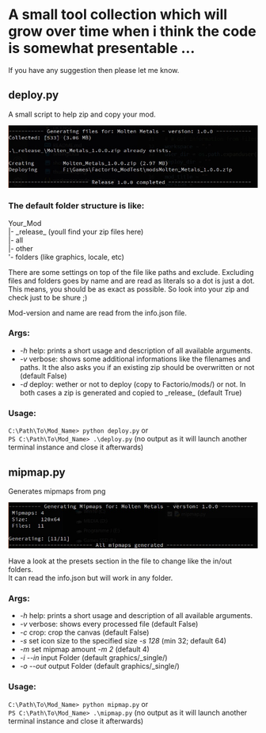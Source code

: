 # A small tool collection which will grow over time when i think the code is somewhat presentable ...


If you have any suggestion then please let me know.

## deploy.py

A small script to help zip and copy your mod.

<img src=deploy_01.jpg>

### The default folder structure is like:

Your_Mod  
|- \_release_ (youll find your zip files here)  
|- all   
|- other  
'- folders (like graphics, locale, etc)

There are some settings on top of the file like paths and exclude.
Excluding files and folders goes by name and are read as literals so a dot is just a dot.  
This means, you should be as exact as possible. So look into your zip and check just to be shure ;)

Mod-version and name are read from the info.json file.  

### Args:
- *-h* help: prints a short usage and description of all available arguments.
- *-v* verbose: shows some additional informations like the filenames and paths. It the also asks you if an existing zip should be overwritten or not (default False)
- *-d* deploy: wether or not to deploy (copy to Factorio/mods/) or not. In both cases a zip is generated and copied to \_release_ (default True)

### Usage:  
``C:\Path\To\Mod_Name> python deploy.py`` or  
``PS C:\Path\To\Mod_Name> .\deploy.py`` (no output as it will launch another terminal instance and close it afterwards)


## mipmap.py

Generates mipmaps from png

<img src=mipmap_01.jpg>

Have a look at the presets section in the file to change like the in/out folders.  
It can read the info.json but will work in any folder.

### Args:
- *-h*       help: prints a short usage and description of all available arguments.
- *-v*       verbose: shows every processed file (default False)
- *-c*       crop: crop the canvas (default False)
- *-s*       set icon size to the specified size _-s 128_ (min 32; default 64)
- *-m*       set mipmap amount _-m 2_ (default 4)
- *-i --in*  input Folder (default graphics/\_single/)
- *-o --out* output Folder (default graphics/\_single/)

### Usage:  
``C:\Path\To\Mod_Name> python mipmap.py`` or  
``PS C:\Path\To\Mod_Name> .\mipmap.py`` (no output as it will launch another terminal instance and close it afterwards)
